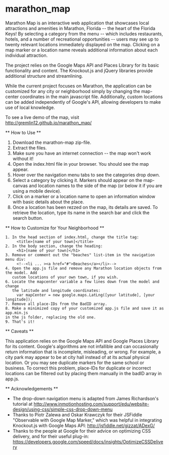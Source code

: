 # marathon_map

Marathon Map is an interactive web application that showcases local attractions
and amenities in Marathon, Florida -- the heart of the Florida Keys! By selecting
a category from the menu -- which includes restaurants, hotels, and a number of recreational
opportunities -- users may see up to twenty relevant locations immediately displayed on the map. 
Clicking on a map marker or a location name reveals additional information about each individual
attraction. 

The project relies on the Google Maps API and Places Library for its basic functionality and 
content. The Knockout.js and jQuery libraries provide additional structure and streamlining.

While the current project focuses on Marathon, the application can be customized for any
city or neighborhood simply by changing the map-center coordinates in the main javascript file. 
Additionally, custom locations can be added independently of Google's API, allowing 
developers to make use of local knowledge.

To see a live demo of the map, visit http://gremlin12.github.io/marathon_map/

** How to Use **
   1. Download the marathon-map zip-file.
   2. Extract the files.
   3. Make sure you have an internet connection -- the map won't work without it!
   4. Open the index.html file in your browser. You should see the map appear.
   5. Hover over the navigation menu tabs to see the categories drop down.
   6. Select a category by clicking it. Markers should appear on the map-canvas and
   location names to the side of the map (or below it if you are using a mobile device).
   7. Click on a marker or a location name to open an information window with basic details
   about the place.
   8. Once a location has been rezzed on the map, its details are saved. To retrieve the
   location, type its name in the search bar and click the search button. 
   
** How to Customize for Your Neighborhood **

    1. In the head section of index.html, change the title tag: 
         <title>[name of your town]</title>
    2. In the body section, change the heading: 
         <h1>[name of your town]</h1>
    3. Remove or comment out the "beaches" list-item in the navigation menu div:
         <!--<li ... ><a href="#">Beaches</a></li>-->
    4. Open the app.js file and remove any Marathon location objects from the model. Add
       custom locations of your own town, if you wish.
    6. Locate the mapcenter variable a few lines down from the model and change
       the latitude and longitude coordinates:
         var mapCenter = new google.maps.LatLng([your latitude], [your longitude]);
    7. Remove all place-IDs from the BadID array. 
    8. Make a minimized copy of your customized app.js file and save it as app.min.js
    in the js folder, replacing the old one. 
    9. That's it!

** Caveats **
   
This application relies on the Google Maps API and Google Places Library for its content.
Google's algorithms are not infallible and can occasionally return information that is 
incomplete, misleading, or wrong. For example, a city park may appear to be at city 
hall instead of at its actual physical location. Or you may see duplicate markers
for the same school or business.  To correct this problem, place-IDs for duplicate 
or incorrect locations can be filtered out by placing them manually in the badID array 
in app.js. 


** Acknowledgements **

- The drop-down navigation menu is adapted from James Richardson's tutorial at http://www.inmotionhosting.com/support/edu/website-design/using-css/simple-css-drop-down-menu 
- Thanks to Piotr Zalewa and Oskar Krawczyk for their JSFiddle "Observable with Google Map
   Marker," which was helpful in integrating Knockout.js with Google Maps API: 
http://jsfiddle.net/gizzat/ADexG/
- Thanks to the people at Google for their advice on optimizing CSS delivery, and for their 
useful plug-in: https://developers.google.com/speed/docs/insights/OptimizeCSSDelivery




